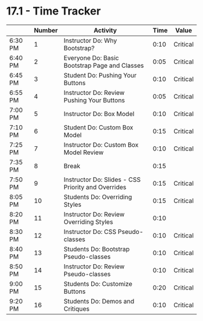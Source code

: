 # 17.1 - Time Tracker

|         | Number | Activity                                           | Time | Value    |
| ------- | ------ | -------------------------------------------------- | ---- | -------- |
| 6:30 PM | 1      | Instructor Do: Why Bootstrap?                      | 0:10 | Critical |
| 6:40 PM | 2      | Everyone Do: Basic Bootstrap Page and Classes      | 0:05 | Critical |
| 6:45 PM | 3      | Student Do: Pushing Your Buttons                   | 0:10 | Critical |
| 6:55 PM | 4      | Instructor Do: Review Pushing Your Buttons         | 0:05 | Critical |
| 7:00 PM | 5      | Instructor Do: Box Model                           | 0:10 | Critical |
| 7:10 PM | 6      | Student Do: Custom Box Model                       | 0:15 | Critical |
| 7:25 PM | 7      | Instructor Do: Custom Box Model Review             | 0:10 | Critical |
| 7:35 PM | 8      | Break                                              | 0:15 |          |
| 7:50 PM | 9      | Instructor Do: Slides - CSS Priority and Overrides | 0:15 | Critical |
| 8:05 PM | 10     | Students Do: Overriding Styles                     | 0:15 | Critical |
| 8:20 PM | 11     | Instructor Do: Review Overriding Styles            | 0:10 |          |
| 8:30 PM | 12     | Instructor Do: CSS Pseudo-classes                  | 0:10 | Critical |
| 8:40 PM | 13     | Students Do: Bootstrap Pseudo-classes              | 0:10 | Critical |
| 8:50 PM | 14     | Instructor Do: Review Pseudo-classes               | 0:10 | Critical |
| 9:00 PM | 15     | Students Do: Customize Buttons                     | 0:20 | Critical |
| 9:20 PM | 16     | Students Do: Demos and Critiques                   | 0:10 | Critical |
